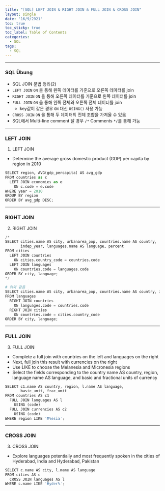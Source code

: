```yaml
---
title: "[SQL] LEFT JOIN & RIGHT JOIN & FULL JOIN & CROSS JOIN"
layout: single
date: '16/9/2021'
toc: true
toc_sticky: true
toc_label: Table of Contents
categories:
  - SQL
tags:
  - SQL
---
```


---
### SQL Übung 
* SQL JOIN 문법 정리(2)
* ```LEFT JOIN``` ```ON``` 을 통해 왼쪽 데이터를 기준으로 오른쪽 데이터를 join
* ```RIGHT JOIN``` ```ON``` 을 통해 오른쪽 데이터를 기준으로 왼쪽 데이터를 join
* ```FULL JOIN``` ```ON``` 을 통해 왼쪽 전체와 오른쪽 전체 데이터를 join
    * key값이 같은 경우 ```ON``` 대신 ```USING()``` 사용 가능
* ```CROSS JOIN``` ```ON``` 을 통해 두 데이터의 전체 조합을 가져올 수 있음
* SQL에서 Multi-line comment 달 경우 ```/*``` Comments ```*/```를 통해 가능

---

### LEFT JOIN
1) LEFT JOIN
* Determine the average gross domestic product (GDP) per capita by region in 2010

```python
SELECT region, AVG(gdp_percapita) AS avg_gdp
FROM countries as c
  LEFT JOIN economies as e
    ON c.code = e.code
WHERE year = 2010
GROUP BY region
ORDER BY avg_gdp DESC;
```
---

### RIGHT JOIN
2) RIGHT JOIN

```python
/*
SELECT cities.name AS city, urbanarea_pop, countries.name AS country,
       indep_year, languages.name AS language, percent
FROM cities
  LEFT JOIN countries
    ON cities.country_code = countries.code
  LEFT JOIN languages
    ON countries.code = languages.code
ORDER BY city, language;
*/

# 위와 같음
SELECT cities.name AS city, urbanarea_pop, countries.name AS country, indep_year, languages.name AS language, percent
FROM languages
  RIGHT JOIN countries
    ON languages.code = countries.code
  RIGHT JOIN cities
    ON countries.code = cities.country_code
ORDER BY city, language;
```
---

### FULL JOIN
3) FULL JOIN
* Complete a full join with countries on the left and languages on the right
* Next, full join this result with currencies on the right
* Use LIKE to choose the Melanesia and Micronesia regions
* Select the fields corresponding to the country name AS country, region, language name AS language, and basic and fractional units of currency

```python
SELECT c1.name AS country, region, l.name AS language,
       basic_unit, frac_unit
FROM countries AS c1
  FULL JOIN languages AS l
    USING (code)
  FULL JOIN currencies AS c2
    USING (code)
WHERE region LIKE 'M%esia';
```
---

### CROSS JOIN
3) CROSS JOIN
* Explore languages potentially and most frequently spoken in the cities of Hyderabad, India and Hyderabad, Pakistan

```python
SELECT c.name AS city, l.name AS language
FROM cities AS c        
  CROSS JOIN languages AS l
WHERE c.name LIKE 'Hyder%';
```

